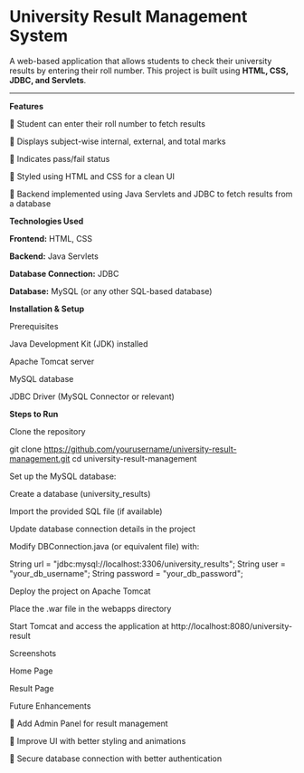 **<h1>University Result Management System</h1>**

A web-based application that allows students to check their university results by entering their roll number. This project is built using **HTML, CSS, JDBC, and Servlets**.

---

**Features**

📌 Student can enter their roll number to fetch results

📌 Displays subject-wise internal, external, and total marks

📌 Indicates pass/fail status

📌 Styled using HTML and CSS for a clean UI

📌 Backend implemented using Java Servlets and JDBC to fetch results from a database

**Technologies Used**

**Frontend:** HTML, CSS

**Backend:** Java Servlets

**Database Connection:** JDBC

**Database:** MySQL (or any other SQL-based database)

**Installation & Setup**

Prerequisites

Java Development Kit (JDK) installed

Apache Tomcat server

MySQL database

JDBC Driver (MySQL Connector or relevant)

**Steps to Run**

Clone the repository

git clone https://github.com/yourusername/university-result-management.git
cd university-result-management

Set up the MySQL database:

Create a database (university_results)

Import the provided SQL file (if available)

Update database connection details in the project

Modify DBConnection.java (or equivalent file) with:

String url = "jdbc:mysql://localhost:3306/university_results";
String user = "your_db_username";
String password = "your_db_password";

Deploy the project on Apache Tomcat

Place the .war file in the webapps directory

Start Tomcat and access the application at http://localhost:8080/university-result

Screenshots

Home Page



Result Page



Future Enhancements

📌 Add Admin Panel for result management

📌 Improve UI with better styling and animations

📌 Secure database connection with better authentication
